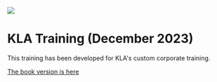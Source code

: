 ![](images/ardanlabs-logo.png)

# KLA Training (December 2023)

This training has been developed for KLA's custom corporate training.

[The book version is here](https://bfnightly.bracketproductions.com/kla_dec_2023/)